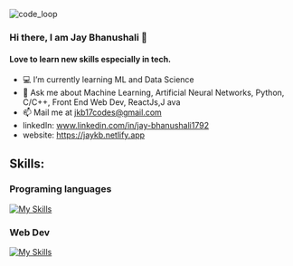 <img src="https://images.unsplash.com/photo-1564865878688-9a244444042a?q=80&w=2070&auto=format&fit=crop&ixlib=rb-4.0.3&ixid=M3wxMjA3fDB8MHxwaG90by1wYWdlfHx8fGVufDB8fHx8fA%3D%3D" alt="code_loop" border="0"></a>

### Hi there, I am Jay Bhanushali 👋
#### Love to learn new skills especially in tech.

- 💻 I’m currently learning ML and Data Science 
- 💬 Ask me about Machine Learning, Artificial Neural Networks, Python, C/C++, Front End Web Dev, ReactJs,J ava
- 📫 Mail me at jkb17codes@gmail.com
- linkedIn: www.linkedin.com/in/jay-bhanushali1792
- website: https://jaykb.netlify.app

## Skills:
### Programing languages
[![My Skills](https://skillicons.dev/icons?i=py,c,cpp,js,java)](https://skillicons.dev)
### Web Dev
[![My Skills](https://skillicons.dev/icons?i=django,html,css,tailwind,js,react,mongodb,sqlite,bootstrap,git)](https://skillicons.dev)
